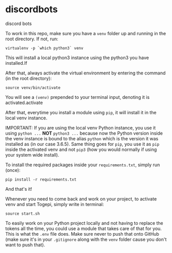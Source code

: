 # discordbots
discord bots

To work in this repo, make sure you have a `venv` folder up and running in the root directory. If not, run:
```
virtualenv -p `which python3` venv
```

This will install a local python3 instance using the python3 you have installed.If

After that, always activate the virtual environment by entering the command (in the root directory):
```
source venv/bin/activate
```

You will see a `(venv)` prepended to your terminal input, denoting it is activated.activate

After that, everytime you install a module using `pip`, it will install it in the local venv instance. 

IMPORTANT: If you are using the local venv Python instance, you use it using `python ...` **NOT** `python3 ...` because now the Python version inside the venv instance is bound to the alias `python` which is the version it was installed as (in our case 3.6.5). Same thing goes for `pip`, you use it as `pip` inside the activated venv and not `pip3` (how you would normally if using your system wide install).

To install the required packages inside your `requirements.txt`, simply run (once):
```
pip install -r requirements.txt
```

And that's it!

Whenever you need to come back and work on your project, to activate venv and start Togepi, simply write in terminal:
```
source start.sh
```

To easily work on your Python project locally and not having to replace the tokens all the time, you could use a module that takes care of that for you. This is what the `.env` file does. Make sure never to push that onto GitHub (make sure it's in your `.gitignore` along with the `venv` folder cause you don't want to push that).

